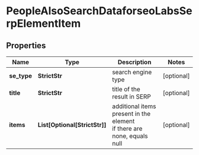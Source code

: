 # PeopleAlsoSearchDataforseoLabsSerpElementItem


## Properties

| Name | Type | Description | Notes |
|------------ | ------------- | ------------- | -------------|
**se_type** | **StrictStr** | search engine type |[optional]|
**title** | **StrictStr** | title of the result in SERP |[optional]|
**items** | **List[Optional[StrictStr]]** | additional items present in the element<br>if there are none, equals null |[optional]|